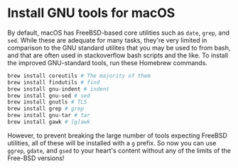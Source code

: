 # Install GNU tools for macOS

By default, macOS has FreeBSD-based core utilities such as `date`, `grep`, and `sed`. While these are adequate for many tasks, they're very limited in comparison to the GNU standard utilites that you may be used to from bash, and that are often used in stackoverflow bash scripts and the like. To install the improved GNU-standard tools, run these Homebrew commands.

```sh
brew install coreutils # The majority of them
brew install findutils # find
brew install gnu-indent # indent
brew install gnu-sed # sed
brew install gnutls # TLS
brew install grep # grep
brew install gnu-tar # tar
brew install gawk # [g]awk
```

However, to prevent breaking the large number of tools expecting FreeBSD utilities, all of these will be installed with a `g` prefix. So now you can use `ggrep`, `gdate`, and `gsed` to your heart's content without any of the limits of the Free-BSD versions!
